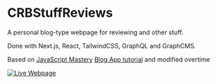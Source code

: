 # CRBStuffReviews

A personal blog-type webpage for reviewing and other stuff.

Done with Next.js, React, TailwindCSS, GraphQL and GraphCMS.

Based on [JavaScript Mastery](https://www.youtube.com/c/JavaScriptMastery) [Blog App tutorial](https://youtu.be/HYv55DhgTuA) and modified overtime

[![Live Webpage](https://crbstuffreviews.es/)](https://crbstuffreviews.es/)
